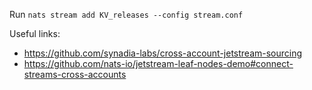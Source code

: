 Run `nats stream add KV_releases --config stream.conf`

Useful links:

- https://github.com/synadia-labs/cross-account-jetstream-sourcing
- https://github.com/nats-io/jetstream-leaf-nodes-demo#connect-streams-cross-accounts 

